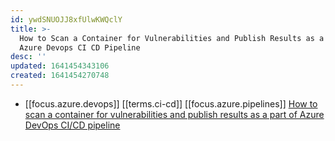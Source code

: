 ```yaml
---
id: ywdSNUOJJ8xfUlwKWQclY
title: >-
  How to Scan a Container for Vulnerabilities and Publish Results as a Part of
  Azure Devops CI CD Pipeline
desc: ''
updated: 1641454343106
created: 1641454270748
---
```


- [[focus.azure.devops]] [[terms.ci-cd]] [[focus.azure.pipelines]] [How to scan a container for vulnerabilities and publish results as a part of Azure DevOps CI/CD pipeline][1]

[1]: https://www.winopsdba.com/blog/azure-cloud-container-build-scan-publish.html
